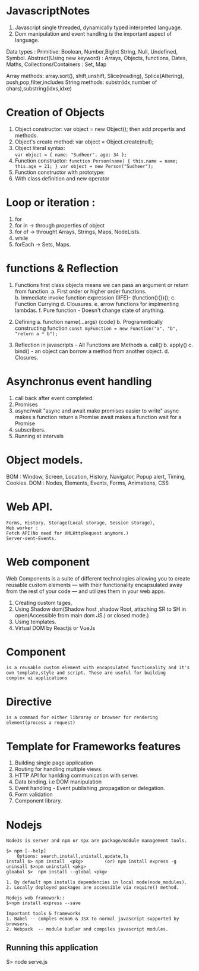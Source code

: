 # JavascriptNotes
1. Javascript single threaded, dynamically typed interpreted language. 
2. Dom manipulation and event handling is the important aspect of language.


Data types :
Primitive: Boolean, Number,BigInt String, Null, Undefined, Symbol.
Abstract(Using new keyword) : Arrays, Objects, functions, Dates, Maths,
Collections/Containers : Set, Map

Array methods: array.sort(), shift,unshift, Slice(reading), Splice(Altering), push,pop,filter,includes
String methods: substr(idx,number of chars),substring(idxs,idxe)


# Creation of Objects
1. Object constructor: var object = new Object(); then add propertis and methods.
2. Object's create method:  var object = Object.create(null);
3. Object literal syntax:  
    `var object = {
     name: "Sudheer",
     age: 34
    };`
4. Function constructor: 
    `function Person(name) {
    this.name = name;
    this.age = 21;
}
var object = new Person("Sudheer");`
5. Function constructor with prototype:
6. With class definition and new operator

# Loop or iteration  : 
1. for 
2. for in -> through properties of object
3. for of ->  throught Arrays, Strings, Maps, NodeLists.
4. while
5. forEach -> Sets, Maps.

# functions & Reflection
1. Functions first class objects means we can pass an argument or return from function. 
    a. First order or higher order functions.  
    b. Immediate invoke function expression (IIFE)- (function(){})();
    c. Function Currying 
    d. Clousures.
    e. arrow functions for implmenting lambdas.
    f. Pure function - Doesn't change state of anything.
 2. Defining 
    a. function name(...args) {code}
    b. Programmtically constructing function 
        `const myFunction = new Function("a", "b", "return a * b");`

2. Reflection in javascripts - All Functions are Methods
    a. call()
    b. apply()
    c. bind() - an object can borrow a method from another object.
    d. Closures.


# Asynchronus event handling
  1. call back after event completed.
  2. Promises
  3. async/wait
    "async and await make promises easier to write"
     async makes a function return a Promise
     await makes a function wait for a Promise
  4. subscribers.
  5. Running at intervals

# Object models.
   BOM : Window, Screen, Location, History, Navigator, Popup alert, Timing, Cookies.
   DOM : Nodes, Elements, Events, Forms, Animations, CSS

# Web API.
    Forms, History, Storage(Local storage, Session storage), 
    Web worker : 
    Fetch API(No need for XMLHttpRequest anymore.)
    Server-sent-Events.

# Web component
 Web Components is a suite of different technologies allowing you to create reusable custom elements — with their functionality 
 encapsulated away from the rest of your code — and utilizes them in your web apps.
 1. Creating custom tages,
 2. Using Shadow dom(Shadow host ,shadow Root, attaching SR to SH in open(Accessible from main dom JS.) or closed mode.)
 3. Using templates.
 4. Virtual DOM by Reactjs or VueJs

# Component
    is a reusable custom element with encapsulated functionality and it's own template,style and script. These are useful for building 
    complex ui applications
# Directive 
    is a command for either libraray or browser for rendering element(process a request)


# Template for Frameworks features
 1. Building single page application
 2. Routing for handling multiple views.
 2. HTTP API for hanlding communication with server. 
 3. Data binding. i.e DOM manipulation
 4. Event handling - Event publishing ,propagation or delegation.
 5. Form validation
 6. Component library.


# Nodejs
    NodeJs is server and npm or npx are package/module management tools.

    $> npm [--help]
        Options: search,install,unistall,update,ls
    install $> npm install  <pkg>        (or) npm install express -g 
    uninsall $>npm uninstall <pkg>
    gloabal $>  npm install --global <pkg>

    1. By default npm installs dependencies in local mode(node_modules).
    2. Locally deployed packages are accessible via require() method. 

    Nodejs web framework::
    $>npm install express --save

    Important tools & frameworks
    1. Babel -- comples ecma6 & JSX to normal javascript supported by browsers.
    2. Webpack  -- module budler and compiles javascript modules.



## Running this application 
$> node serve.js 